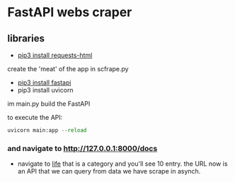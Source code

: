 # FastAPI webs craper

## libraries

- [pip3 install requests-html](https://pypi.org/project/requests-html/)

create the 'meat' of the app in scfrape.py

- [pip3 install fastapi](https://pypi.org/project/fastapi/)
- pip3 install uvicorn

im main.py build the FastAPI

to execute the API:

```python
uvicorn main:app --reload
```

### and navigate to http://127.0.0.1:8000/docs

- navigate to [life](http://127.0.0.1:8000/life) that is a category and you'll see 10 entry. the URL now is an API that we can query from data we have scrape in asynch.
